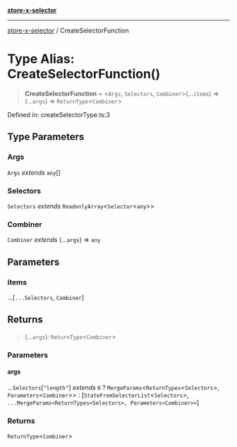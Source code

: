 [**store-x-selector**](../README.md)

***

[store-x-selector](../README.md) / CreateSelectorFunction

# Type Alias: CreateSelectorFunction()

> **CreateSelectorFunction** = \<`Args`, `Selectors`, `Combiner`\>(...`items`) => (...`args`) => `ReturnType`\<`Combiner`\>

Defined in: createSelectorType.ts:3

## Type Parameters

### Args

`Args` *extends* `any`[]

### Selectors

`Selectors` *extends* `ReadonlyArray`\<`Selector`\<`any`\>\>

### Combiner

`Combiner` *extends* (...`args`) => `any`

## Parameters

### items

...\[`...Selectors`, `Combiner`\]

## Returns

> (...`args`): `ReturnType`\<`Combiner`\>

### Parameters

#### args

...`Selectors`\[`"length"`\] *extends* `0` ? `MergeParams`\<`ReturnTypes`\<`Selectors`\>, `Parameters`\<`Combiner`\>\> : \[`StateFromSelectorList`\<`Selectors`\>, `...MergeParams<ReturnTypes<Selectors>, Parameters<Combiner>>`\]

### Returns

`ReturnType`\<`Combiner`\>

